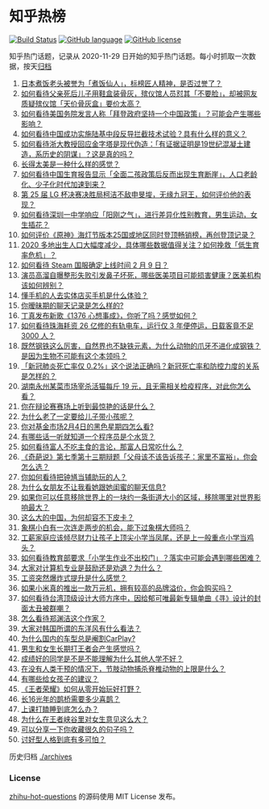 # 知乎热榜
[![Build Status](https://github.com/ToWeLong/zhihu-hot-questions/workflows/CI/badge.svg)](https://github.com/ToWeLong/zhihu-hot-questions/actions)
[![GitHub language](https://img.shields.io/badge/language-golang-orange.svg)](https://golang.org/)
[![GitHub license](https://img.shields.io/github/license/ToWeLong/zhihu-hot-questions)](https://github.com/ToWeLong/zhihu-hot-questions/blob/main/LICENSE)

知乎热门话题，记录从 2020-11-29 日开始的知乎热门话题。每小时抓取一次数据，按天[归档](./archives)

<!-- BEGIN -->

1. [日本煮饭老头被誉为「煮饭仙人」，标榜匠人精神，是否过誉了？](https://www.zhihu.com/question/56773677)
1. [如何看待父亲死后儿子用鞋盒装骨灰，殡仪馆人员怼其「不要脸」，却被网友质疑殡仪馆「天价骨灰盒」要价太高？](https://www.zhihu.com/question/441101618)
1. [如何看待美国务院发言人称「拜登政府坚持一个中国政策」？可能会产生哪些影响？](https://www.zhihu.com/question/442788478)
1. [如何看待中国成功实施陆基中段反导拦截技术试验？具有什么样的意义？](https://www.zhihu.com/question/442907371)
1. [如何看待浙大教授回应金字塔是现代伪造：「有证据证明是19世纪混凝土建造，系历史的阴谋」？这是真的吗？](https://www.zhihu.com/question/442684518)
1. [长得太美是一种什么样的感觉？](https://www.zhihu.com/question/430297692)
1. [如何看待中国生育报告显示「全面二孩政策后反而出现生育断崖」，人口老龄化、少子化时代加速到来？](https://www.zhihu.com/question/442679833)
1. [第 25 届 LG 杯决赛决胜局柯洁不敌申旻埈，无缘九冠王，如何评价他的表现？](https://www.zhihu.com/question/442835662)
1. [如何看待深圳一中学响应「阳刚之气」，进行差异化性别教育，男生运动，女生插花？](https://www.zhihu.com/question/442690393)
1. [如何评价《原神》海灯节版本25国或地区同时登顶畅销榜，再创登顶记录？](https://www.zhihu.com/question/442709204)
1. [2020 多地出生人口大幅度减少，具体哪些数据值得关注？如何挽救「低生育率危机」？](https://www.zhihu.com/question/442415462)
1. [如何看待 Steam 国服确定上线时间 2 月 9 日？](https://www.zhihu.com/question/442703586)
1. [演员高溜自曝整形失败引发鼻子坏死，哪些医美项目可能损害健康？医美机构该如何辨别？](https://www.zhihu.com/question/442637911)
1. [懂手机的人去实体店买手机是什么体验？](https://www.zhihu.com/question/442650451)
1. [你暧昧期的聊天记录是怎么样的?](https://www.zhihu.com/question/356579521)
1. [丁真发布新歌《1376 心想事成》，你听了吗？感觉如何？](https://www.zhihu.com/question/442786562)
1. [如何看待珠海耗资 26 亿修的有轨电车，运行仅 3 年便停运，日载客竟不足 3000 人？](https://www.zhihu.com/question/442701794)
1. [既然钢铁这么厉害，自然界也不缺铁元素，为什么动物的爪牙不进化成钢铁？是因为生物不可能有这个本领吗？](https://www.zhihu.com/question/442527208)
1. [「新冠肺炎死亡率仅 0.2%」这个说法正确吗？新冠死亡率和防控力度的关系是怎样的？](https://www.zhihu.com/question/442594800)
1. [湖南永州某菜市场宰杀活猫每斤 19 元，且无需相关检疫程序，对此你怎么看？](https://www.zhihu.com/question/442836265)
1. [你在辩论赛赛场上听到最惊艳的话是什么？](https://www.zhihu.com/question/442060907)
1. [为什么老了一定要给儿子带小孩呢？](https://www.zhihu.com/question/337403631)
1. [你对基金市场2月4日的黑色星期四怎么看?](https://www.zhihu.com/question/442804794)
1. [有哪些话一听就知道一个程序员是个水货？](https://www.zhihu.com/question/439598096)
1. [如何看待富人不吃主食的言论，那富人日常吃什么？](https://www.zhihu.com/question/442494190)
1. [《奇葩说》第七季第十三期辩题「父母该不该告诉孩子：家里不富裕」，你会怎么选？](https://www.zhihu.com/question/442875176)
1. [你如何看待把钟馗当辅助玩的人？](https://www.zhihu.com/question/407750591)
1. [为什么女朋友不让我看她跟她闺蜜的聊天信息?](https://www.zhihu.com/question/411657705)
1. [如果你可以任意移除世界上的一块约一条街道大小的区域，移除哪里对世界影响最大？](https://www.zhihu.com/question/442291526)
1. [这么大的中国，为何却容不下皮卡？](https://www.zhihu.com/question/48425484)
1. [象棋小白有一次连走两步的机会，能下过象棋大师吗？](https://www.zhihu.com/question/442313342)
1. [工薪家庭应该倾尽财力让孩子上顶尖小学当凤尾，还是上一般重点小学当鸡头？](https://www.zhihu.com/question/442447670)
1. [如何看待教育部要求「小学生作业不出校门」？落实中可能会遇到哪些困难？](https://www.zhihu.com/question/442824057)
1. [大家对计算机专业是鼓励还是劝退？为什么？](https://www.zhihu.com/question/442500879)
1. [工资突然爆炸式提升是什么感觉？](https://www.zhihu.com/question/68262075)
1. [如果小米真的推出一款万元机，拥有较高的品牌溢价，你会购买吗？](https://www.zhihu.com/question/442714521)
1. [如何看待台湾顶级设计大师方序中，因给郁可唯最新专辑单曲《寻》设计的封面太丑被群嘲？](https://www.zhihu.com/question/442678973)
1. [怎么看待郑渊洁这个作家？](https://www.zhihu.com/question/336686884)
1. [大家对韩国所谓的东洋风有什么看法？](https://www.zhihu.com/question/440395108)
1. [为什么国内的车型总是阉割CarPlay?](https://www.zhihu.com/question/437691000)
1. [男生和女生长期打王者会产生感觉吗？](https://www.zhihu.com/question/381907583)
1. [成绩好的同学是不是不能理解为什么其他人学不好？](https://www.zhihu.com/question/440822975)
1. [在没有人类干预的情况下，节肢动物捕杀脊椎动物的上限是什么？](https://www.zhihu.com/question/419117531)
1. [有哪些给女孩子的建议？](https://www.zhihu.com/question/315676658)
1. [《王者荣耀》如何从零开始玩好打野？](https://www.zhihu.com/question/311865436)
1. [长16光年的鹊桥需要多少喜鹊？](https://www.zhihu.com/question/437676937)
1. [上课打瞌睡到底怎么办？](https://www.zhihu.com/question/39294193)
1. [为什么在王者峡谷里对女生意见这么大？](https://www.zhihu.com/question/441649645)
1. [可以分享一下你收藏很久的句子吗？](https://www.zhihu.com/question/351125495)
1. [讨好型人格到底有多可怕？](https://www.zhihu.com/question/268633341)

<!-- END -->

历史归档 [./archives](./archives)


### License
[zhihu-hot-questions](https://github.com/towelong/zhihu-hot-questions) 的源码使用 MIT License 发布。